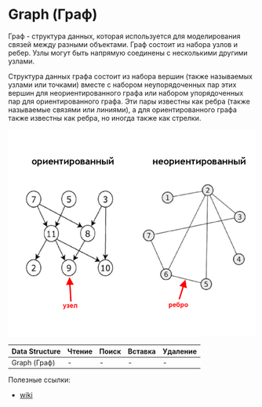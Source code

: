 # Graph (Граф)

Граф - структура данных, которая используется для моделирования связей между разными объектами. Граф состоит из набора узлов и ребер. Узлы могут быть напрямую соединены с несколькими другими узлами. 

Структура данных графа состоит из набора вершин (также называемых узлами или точками) вместе с набором неупорядоченных пар этих вершин для неориентированного графа или набором упорядоченных пар для ориентированного графа. Эти пары известны как ребра (также называемые связями или линиями), а для ориентированного графа также известны как ребра, но иногда также как стрелки.

![Alt text](image.png)

| Data Structure                | Чтение | Поиск | Вставка | Удаление |
| :---------------------------- | :----- | :---- | :------ | :------- |
| Graph (Граф)                  | -      | -     | -       | -        |

Полезные ссылки:
* [wiki](https://ru.wikipedia.org/wiki/%D0%93%D1%80%D0%B0%D1%84_(%D0%BC%D0%B0%D1%82%D0%B5%D0%BC%D0%B0%D1%82%D0%B8%D0%BA%D0%B0)#%D0%9E%D0%B1%D0%BE%D0%B1%D1%89%D0%B5%D0%BD%D0%B8%D0%B5_%D0%BF%D0%BE%D0%BD%D1%8F%D1%82%D0%B8%D1%8F_%D0%B3%D1%80%D0%B0%D1%84%D0%B0)